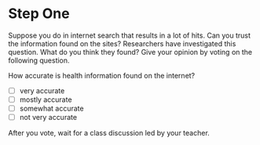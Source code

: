 # Step One

Suppose you do in internet search that results in a lot of hits. Can you trust the information found on the sites? Researchers have investigated this question. What do you think they found? Give your opinion by voting on the following question.  

How accurate is health information found on the internet?
- [ ] very accurate
- [ ] mostly accurate
- [ ] somewhat accurate
- [ ] not very accurate

After you vote, wait for a class discussion led by your teacher. 
